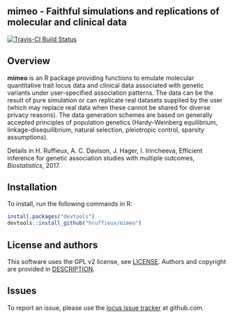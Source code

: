 ## mimeo - Faithful simulations and replications of molecular and clinical data

[![Travis-CI Build Status](https://travis-ci.org/hruffieux/mimeo.svg?branch=master)](https://travis-ci.org/hruffieux/mimeo)
 
## Overview

**mimeo** is an R package providing functions to emulate molecular quantitative
trait locus data and clinical data associated with genetic variants under
user-specified association patterns. The data can be the result of pure 
simulation or can replicate real datasets supplied by the user (which may
replace real data when these cannot be shared for diverse privacy reasons). The 
data generation schemes are based on generally accepted principles of population 
genetics (Hardy–Weinberg equilibrium, linkage-disequilibrium, natural selection,
pleiotropic control, sparsity assumptions).

Details in H. Ruffieux, A. C. Davison, J. Hager, I. Irincheeva, Efficient 
inference for genetic association studies with multiple outcomes, *Biostatistics*, 
2017. 

## Installation

To install, run the following commands in R:

``` r
install.packages("devtools")
devtools::install_github("hruffieux/mimeo")
```

## License and authors

This software uses the GPL v2 license, see [LICENSE](LICENSE).
Authors and copyright are provided in [DESCRIPTION](DESCRIPTION).

## Issues

To report an issue, please use the [locus issue tracker](https://github.com/hruffieux/mimeo/issues) at github.com.